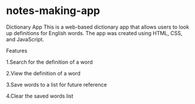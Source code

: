 # notes-making-app
Dictionary App This is a web-based dictionary app that allows users to look up definitions for English words. The app was created using HTML, CSS, and JavaScript. 



Features

1.Search for the definition of a word

2.View the definition of a word

3.Save words to a list for future reference

4.Clear the saved words list
